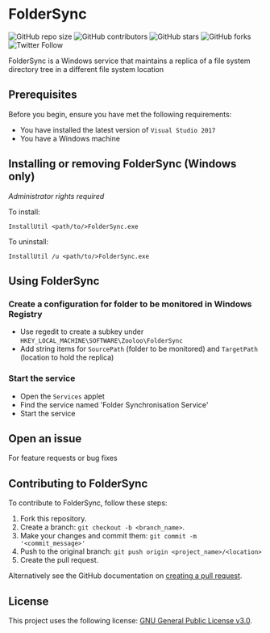 # FolderSync

<!--- These are examples. See https://shields.io for others or to customize this set of shields. You might want to include dependencies, project status and licence info here --->
![GitHub repo size](https://img.shields.io/github/repo-size/Zooloo2014/FolderSync)
![GitHub contributors](https://img.shields.io/github/contributors/Zooloo2014/FolderSync)
![GitHub stars](https://img.shields.io/github/stars/Zooloo2014/FolderSync?style=social)
![GitHub forks](https://img.shields.io/github/forks/Zooloo2014/FolderSync?style=social)
![Twitter Follow](https://img.shields.io/twitter/follow/brent_zooloo?style=social)

FolderSync is a Windows service that maintains a replica of a file system directory tree in a different file system location

## Prerequisites

Before you begin, ensure you have met the following requirements:
<!--- These are just example requirements. Add, duplicate or remove as required --->
* You have installed the latest version of `Visual Studio 2017`
* You have a Windows machine

## Installing or removing FolderSync (Windows only)

_Administrator rights required_

To install:
```
InstallUtil <path/to/>FolderSync.exe
```

To uninstall:
```
InstallUtil /u <path/to/>FolderSync.exe
```

## Using FolderSync

### Create a configuration for folder to be monitored in Windows Registry

- Use regedit to create a subkey under `HKEY_LOCAL_MACHINE\SOFTWARE\Zooloo\FolderSync`
- Add string items for `SourcePath` (folder to be monitored) and `TargetPath` (location to hold the replica)

### Start the service

- Open the `Services` applet
- Find the service named 'Folder Synchronisation Service'
- Start the service

## Open an issue

For feature requests or bug fixes

## Contributing to FolderSync
<!--- If your README is long or you have some specific process or steps you want contributors to follow, consider creating a separate CONTRIBUTING.md file--->

To contribute to FolderSync, follow these steps:

1. Fork this repository.
2. Create a branch: `git checkout -b <branch_name>`.
3. Make your changes and commit them: `git commit -m '<commit_message>'`
4. Push to the original branch: `git push origin <project_name>/<location>`
5. Create the pull request.

Alternatively see the GitHub documentation on [creating a pull request](https://help.github.com/en/github/collaborating-with-issues-and-pull-requests/creating-a-pull-request).

## License
<!--- If you're not sure which open license to use see https://choosealicense.com/--->

This project uses the following license: [GNU General Public License v3.0](https://www.gnu.org/licenses/gpl-3.0.en.html).
